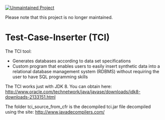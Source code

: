[![Unmaintained Project](http://unmaintained.tech/badge.svg)](http://unmaintained.tech/)

Please note that this project is no longer maintained.

# Test-Case-Inserter (TCI)
The TCI tool:
- Generates databases according to data set specifications
- Custom program that enables users to easily insert synthetic data into a relational database management system (RDBMS) without requiring the user to have SQL programming skills


The TCI works just with JDK 8. You can obtain here: http://www.oracle.com/technetwork/java/javase/downloads/jdk8-downloads-2133151.html 

The folder tci_source_from_cfr is the decompiled tci.jar file decompiled using the site: http://www.javadecompilers.com/ 

